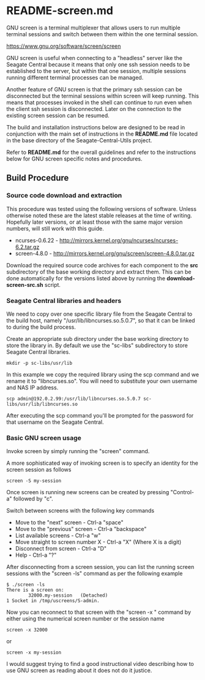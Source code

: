 # README-screen.md
GNU screen is a terminal multiplexer that allows users to run multiple
terminal sessions and switch between them within the one terminal
session.

https://www.gnu.org/software/screen/screen

GNU screen is useful when connecting to a "headless" server like the
Seagate Central because it means that only one ssh session 
needs to be established to the server, but within that one 
session, multiple sessions running different terminal processes
can be managed.

Another feature of GNU screen is that the primary ssh session can
be disconnected but the terminal sessions within screen will keep
running. This means that processes invoked in the shell can continue
to run even when the client ssh session is disconnected. Later on
the connection to the existing screen session can be resumed.

The build and installation instructions below are designed to be
read in conjunction with the main set of instructions in the
**README.md** file located in the base directory of the
Seagate-Central-Utils project. 

Refer to **README.md** for the overall guidelines and refer to the
instructions below for GNU screen specific notes and procedures.

## Build Procedure
### Source code download and extraction
This procedure was tested using the following versions of software.
Unless otherwise noted these are the latest stable releases at the
time of writing. Hopefully later versions, or at least those with
the same major version numbers, will still work with this guide.

* ncurses-0.6.22 - http://mirrors.kernel.org/gnu/ncurses/ncurses-6.2.tar.gz    
* screen-4.8.0 - http://mirrors.kernel.org/gnu/screen/screen-4.8.0.tar.gz

Download the required source code archives for each component to 
the **src** subdirectory of the base working directory and extract
them. This can be done automatically for the versions listed above
by running the **download-screen-src.sh** script.

### Seagate Central libraries and headers
We need to copy over one specific library file from the Seagate
Central to the build host, namely "/usr/lib/libncurses.so.5.0.7", 
so that it can be linked to during the build process.

Create an appropriate sub directory under the base working 
directory to store the library in. By default we use the "sc-libs"
subdirectory to store Seagate Central libraries.

    mkdir -p sc-libs/usr/lib
    
In this example we copy the required library using the scp command
and we rename it to "libncurses.so". You will need to substitute your
own username and NAS IP address.  

    scp admin@192.0.2.99:/usr/lib/libncurses.so.5.0.7 sc-libs/usr/lib/libncurses.so
       
After executing the scp command you'll be prompted for the password
for that username on the Seagate Central.

### Basic GNU screen usage

Invoke screen by simply running the "screen" command.

A more sophisticated way of invoking screen is to specify an identity
for the screen session as follows

    screen -S my-session

Once screen is running new screens can be created by pressing
"Control-a" followed by "c".

Switch between screens with the following key commands

* Move to the "next" screen - Ctrl-a  "space"
* Move to the "previous" screen - Ctrl-a  "backspace"
* List available screens - Ctrl-a  "w"
* Move straight to screen number X - Ctrl-a  "X" (Where X is a digit)
* Disconnect from screen - Ctrl-a  "D"
* Help - Ctrl-a  "?"

After disconnecting from a screen session, you can list the running
screen sessions with the "screen -ls" command as per the following 
example

    $ ./screen -ls
    There is a screen on:
            32000.my-session   (Detached)
    1 Socket in /tmp/uscreens/S-admin.

Now you can reconnect to that screen with the "screen -x "
command by either using the numerical screen number or
the session name

    screen -x 32000
    
or

    screen -x my-session
     
I would suggest trying to find a good instructional video describing
how to use GNU screen as reading about it does not do it justice.

